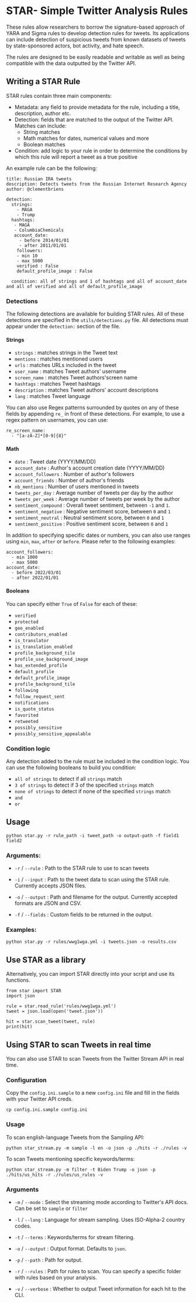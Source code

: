 # STAR- Simple Twitter Analysis Rules

These rules allow researchers to borrow the signature-based approach of YARA and Sigma rules to develop detection rules for tweets. Its applications can include detection of suspicious tweets from known datasets of tweets by state-sponsored actors, bot activity, and hate speech.

The rules are designed to be easily readable and writable as well as being compatible with the data outputted by the Twitter API.

## Writing a STAR Rule

STAR rules contain three main components:
* Metadata: any field to provide metadata for the rule, including a title, description, author etc.
* Detection: fields that are matched to the output of the Twitter API. Matches can include:
  * String matches
  * Math matches for dates, numerical values and more
  * Boolean matches
* Condition: add logic to your rule in order to determine the conditions by which this rule will report a tweet as a true positive

An example rule can be the following:

```
title: Russian IRA tweets
description: Detects tweets from the Russian Internet Research Agency
author: @clementbriens

detection:
  strings:
    - MAGA
    - Trump
  hashtags:
   - MAGA
   - ColumbiaChemicals
   account_date:
     - before 2014/01/01
     - after 2011/01/01
    followers:
    - min 10
    - max 5000
    verified : False
    default_profile_image : False

  condition: all of strings and 1 of hashtags and all of account_date and all of verified and all of default_profile_image
```

### Detections

The following detections are available for building STAR rules. All of these detections are specified in the `utils/detections.py` file. All detections must appear under the `detection:` section of the file.

#### Strings

- `strings` : matches strings in the Tweet text
- `mentions` : matches mentioned users
- `urls` : matches URLs included in the tweet
- `user_name` : matches Tweet authors' username
- `screen_name` : matches Tweet authors'screen name
- `hashtags` : matches Tweet hashtags
- `description` : matches Tweet authors' account descriptions
- `lang` : matches Tweet language

You can also use Regex patterns surrounded by quotes on any of these fields by appending `re_` in front of these detections. For example, to use a regex pattern on usernames, you can use:

```
re_screen_name:
  - "[a-zA-Z]*[0-9]{8}"

```

#### Math

- `date` : Tweet date (YYYY/MM/DD)
- `account_date` : Author's account creation date (YYYY/MM/DD)
- `account_followers` : Number of author's followers
- `account_friends` : Number of author's friends
- `nb_mentions` : Number of users mentioned in tweets
- `tweets_per_day` : Average number of tweets per day by the author
- `tweets_per_week` : Average number of tweets per week by the author
- `sentiment_compound` : Overall tweet sentiment, between `-1` and `1`.
- `sentiment_negative` : Negative sentiment score, between `0` and `1`
- `sentiment_neutral` : Neutral sentiment score, between `0` and `1`
- `sentiment_positive` : Positive sentiment score, between `0` and `1`

In addition to specifying specific dates or numbers, you can also use ranges using `min`, `max`, `after` or `before`. Please refer to the following examples:

```
account_followers:
  - min 1000
  - max 5000
account_date:
  - before 2022/03/01
  - after 2022/01/01
```

#### Booleans

You can specify either `True` of `False` for each of these:

- `verified`
- `protected`
- `geo_enabled`
- `contributors_enabled`
- `is_translator`
- `is_translation_enabled`
- `profile_background_tile`
- `profile_use_background_image`
- `has_extended_profile`
- `default_profile`
- `default_profile_image`
- `profile_background_tile`
- `following`
- `follow_request_sent`
- `notifications`
- `is_quote_status`
- `favorited`
- `retweeted`
- `possibly_sensitive`
- `possibly_sensitive_appealable`

### Condition logic

Any detection added to the rule must be included in the condition logic. You can use the following booleans to build you condition:

- `all of strings` to detect if all `strings` match
- `3 of strings` to detect if 3 of the specified `strings` match
- `none of strings` to detect if none of the specified `strings` match
- `and`
- `or`


## Usage

`python star.py -r rule_path -i tweet_path -o output-path -f field1 field2`

### Arguments:

* `-r` / `--rule` : Path to the STAR rule to use to scan tweets

* `-i` / `--input` : Path to the tweet data to scan using the STAR rule. Currently accepts JSON files.

* `-o` / `--output` : Path and filename for the output. Currently accepted formats are JSON and CSV.

* `-f` / `--fields` : Custom fields to be returned in the output.

### Examples:

`python star.py -r rules/wwg1wga.yml -i tweets.json -o results.csv`

## Use STAR as a library

Alternatively, you can import STAR directly into your script and use its functions.

```
from star import STAR
import json

rule = star.read_rule('rules/wwg1wga.yml')
tweet = json.load(open('tweet.json'))

hit = star.scan_tweet(tweet, rule)
print(hit)
```

## Using STAR to scan Tweets in real time

You can also use STAR to scan Tweets from the Twitter Stream API in real time.

### Configuration

Copy the `config.ini.sample` to a new `config.ini` file and fill in the fields with your Twitter API creds.

`cp config.ini.sample config.ini`

### Usage

To scan english-language Tweets from the Sampling API:

`python star_stream.py -m sample -l en -o json -p ./hits -r ./rules -v`

To scan Tweets mentioning specific keywords/terms:

`python star_stream.py -m filter -t Biden Trump -o json -p ./hits/us_hits -r ./rules/us_rules -v`

### Arguments

* `-m` / `--mode` : Select the streaming mode according to Twitter's API docs. Can be set to `sample` or `filter`

* `-l` / `--lang` : Language for stream sampling. Uses ISO-Alpha-2 country codes.

* `-t` / `--terms` : Keywords/terms for stream filtering.

* `-o` / `--output` : Output format. Defaults to `json`.

* `-p` / `--path` : Path for output.

* `-r` / `--rules` : Path for rules to scan. You can specify a specific folder with rules based on your analysis.

* `-v` / `--verbose` : Whether to output Tweet information for each hit to the CLI.

